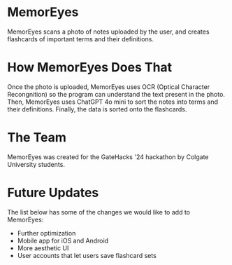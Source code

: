 # MemorEyes
MemorEyes scans a photo of notes uploaded by the user, and creates flashcards of important terms and their definitions.

# How MemorEyes Does That
Once the photo is uploaded, MemorEyes uses OCR (Optical Character Recongnition) so the program can understand the text present in the photo. Then, MemorEyes uses ChatGPT 4o mini to sort the notes into terms and their definitions. Finally, the data is sorted onto the flashcards. 

# The Team
MemorEyes was created for the GateHacks '24 hackathon by Colgate University students. 

# Future Updates
The list below has some of the changes we would like to add to MemorEyes:
- Further optimization
- Mobile app for iOS and Android
- More aesthetic UI
- User accounts that let users save flashcard sets